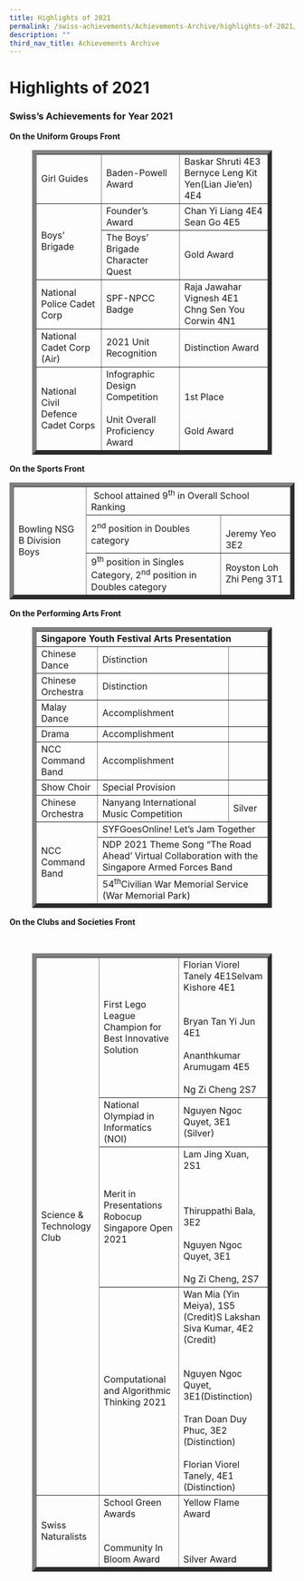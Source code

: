 ```yaml
---
title: Highlights of 2021
permalink: /swiss-achievements/Achievements-Archive/highlights-of-2021/
description: ""
third_nav_title: Achievements Archive
---
```

# Highlights of 2021
### **Swiss’s Achievements for Year 2021**

**On the Uniform Groups Front**

<figure>
<div>
<table border="7">
<tbody>
<tr>
<td>Girl Guides</td>
<td>Baden-Powell Award</td>
<td>Baskar Shruti 4E3 Bernyce Leng Kit Yen(Lian Jie&rsquo;en) 4E4</td>
</tr>
<tr>
<td rowspan="2">Boys&rsquo; Brigade</td>
<td>Founder&rsquo;s Award</td>
<td>Chan Yi Liang 4E4 Sean Go 4E5</td>
</tr>
<tr>
<td>The Boys' Brigade Character Quest</td>
<td>Gold Award</td>
</tr>
<tr>
<td>National Police Cadet Corp</td>
<td>SPF-NPCC Badge</td>
<td>Raja Jawahar Vignesh 4E1<br> Chng Sen You Corwin 4N1</td>
</tr>
<tr>
<td>National Cadet Corp (Air)</td>
<td>2021 Unit Recognition</td>
<td>Distinction Award</td>
</tr>
<tr>
<td>National Civil Defence Cadet Corps</td>
<td>
Infographic Design Competition<br><br>Unit Overall Proficiency Award
</td>
<td>
<br>1st Place<br><br><br>Gold Award
</td>
</tr>
</tbody>
</table>
</div>
</figure>

**On the Sports Front**

<figure></figure>
<div>
<table border="7">
<tbody>
<tr>
<td rowspan="3">Bowling NSG B Division Boys</td>
<td colspan="2">&nbsp;School attained 9<sup>th</sup>&nbsp;in Overall School Ranking</td>
</tr>
<tr>
<td>2<sup>nd</sup>&nbsp;position in Doubles category</td>
<td><br />Jeremy Yeo 3E2</td>
</tr>
<tr>
<td>9<sup>th</sup>&nbsp;position in Singles Category, 2<sup>nd</sup>&nbsp;position in Doubles category</td>
<td>Royston Loh Zhi Peng 3T1</td>
</tr>
</tbody>
</table>
</div>

**On the Performing Arts Front**

<figure>
<div>
<table border="7">
<tbody>
<tr>
<td colspan="3"><strong>Singapore Youth Festival Arts Presentation</strong></td>
</tr>
<tr>
<td>Chinese Dance</td>
<td>Distinction</td>
	<td></td>
</tr>
<tr>
<td>Chinese Orchestra</td>
<td>Distinction</td>
	<td></td>
</tr>
<tr>
<td>Malay Dance</td>
<td>Accomplishment</td>
	<td></td>
</tr>
<tr>
<td>Drama</td>
<td>Accomplishment</td>
	<td></td>
</tr>
<tr>
<td>NCC Command Band</td>
<td>Accomplishment</td>
	<td></td>
</tr>
<tr>
<td>Show Choir</td>
<td>Special Provision</td>
	<td></td>
</tr>
<tr>
<td>Chinese Orchestra</td>
<td>Nanyang International Music Competition</td>
<td>Silver</td>
</tr>
<tr>
<td rowspan="3">NCC Command Band</td>
<td colspan="2">SYFGoesOnline! Let&rsquo;s Jam Together</td>
</tr>
<tr>
<td colspan="2">NDP 2021 Theme Song &ldquo;The Road Ahead&rsquo; Virtual Collaboration with the Singapore Armed Forces Band</td>
</tr>
<tr>
<td colspan="2">54<sup>th</sup>Civilian War Memorial Service (War Memorial Park)</td>
</tr>
</tbody>
</table>
</div>
</figure>
<figure></figure>

**On the Clubs and Societies Front**

<figure><br />
<div>
<table border="7">
<tbody>
<tr>
<td rowspan="4">Science &amp; Technology Club</td>
<td>First Lego League Champion for Best Innovative Solution</td>
<td>Florian Viorel Tanely 4E1Selvam Kishore 4E1
<br><br><br>Bryan Tan Yi Jun 4E1<br><br>
Ananthkumar Arumugam 4E5<br><br>
Ng Zi Cheng 2S7
</td>
</tr>
<tr>
<td>National Olympiad in Informatics (NOI)</td>
<td>Nguyen Ngoc Quyet, 3E1 (Silver)</td>
</tr>
<tr>
<td>Merit in Presentations Robocup Singapore Open 2021</td>
<td>Lam Jing Xuan, 2S1
<br><br><br><br>Thiruppathi Bala, 3E2
<br><br>Nguyen Ngoc Quyet, 3E1
<br><br>Ng Zi Cheng, 2S7
</td>
</tr>
<tr>
<td>Computational and Algorithmic Thinking 2021</td>
<td>Wan Mia (Yin Meiya), 1S5 (Credit)S Lakshan Siva Kumar, 4E2 (Credit)
<br><br><br>Nguyen Ngoc Quyet, 3E1(Distinction)
<br><br>Tran Doan Duy Phuc, 3E2 (Distinction)<br><br>Florian Viorel Tanely, 4E1 (Distinction)
</td>
</tr>
<tr>
<td>Swiss Naturalists</td>
<td>School Green Awards
<br><br><br>Community In Bloom Award
</td>
<td>Yellow Flame Award
<br><br><br><br>Silver Award
</td>
</tr>
</tbody>
</table>
</div>
</figure>